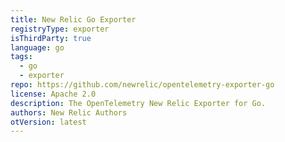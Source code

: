 ```yaml
---
title: New Relic Go Exporter
registryType: exporter
isThirdParty: true
language: go
tags:
  - go
  - exporter
repo: https://github.com/newrelic/opentelemetry-exporter-go
license: Apache 2.0
description: The OpenTelemetry New Relic Exporter for Go.
authors: New Relic Authors
otVersion: latest
---
```

